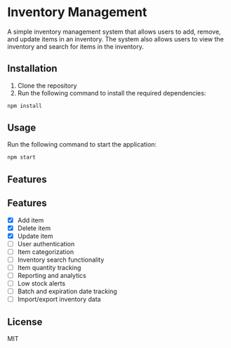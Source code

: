 # Inventory Management

A simple inventory management system that allows users to add, remove, and update items in an inventory. The system also allows users to view the inventory and search for items in the inventory.

## Installation

1. Clone the repository
2. Run the following command to install the required dependencies:

```bash
npm install
```

## Usage

Run the following command to start the application:

```bash
npm start
```

## Features

## Features

- [x] Add item
- [x] Delete item
- [x] Update item
- [ ] User authentication
- [ ] Item categorization
- [ ] Inventory search functionality
- [ ] Item quantity tracking
- [ ] Reporting and analytics
- [ ] Low stock alerts
- [ ] Batch and expiration date tracking
- [ ] Import/export inventory data

## License

MIT

